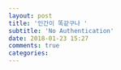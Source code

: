```yaml
---
layout: post
title: '인간이 똑같구나 '
subtitle: 'No Authentication'
date: 2018-01-23 15:27
comments: true
categories:
---
```

